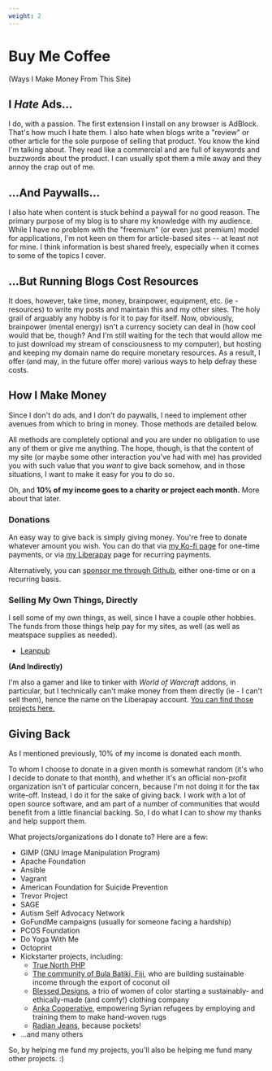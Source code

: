 ```yaml
---
weight: 2
---
```


# Buy Me Coffee
(Ways I Make Money From This Site)

## I *Hate* Ads...

I do, with a passion. The first extension I install on any browser is AdBlock. That's how much I hate them. I also hate when blogs write a "review" or other article for the sole purpose of selling that product. You know the kind I'm talking about. They read like a commercial and are full of keywords and buzzwords about the product. I can usually spot them a mile away and they annoy the crap out of me.

## ...And Paywalls...

I also hate when content is stuck behind a paywall for no good reason. The primary purpose of my blog is to share my knowledge with my audience. While I have no problem with the "freemium" (or even just premium) model for applications, I'm not keen on them for article-based sites -- at least not for mine. I think information is best shared freely, especially when it comes to some of the topics I cover.

## ...But Running Blogs Cost Resources

It does, however, take time, money, brainpower, equipment, etc. (ie - resources) to write my posts and maintain this and my other sites. The holy grail of arguably any hobby is for it to pay for itself. Now, obviously, brainpower (mental energy) isn't a currency society can deal in (how cool would that be, though? And I'm still waiting for the tech that would allow me to just download my stream of consciousness to my computer), but hosting and keeping my domain name do require monetary resources. As a result, I offer (and may, in the future offer more) various ways to help defray these costs.

## How I Make Money

Since I don't do ads, and I don't do paywalls, I need to implement other avenues from which to bring in money. Those methods are detailed below.

All methods are completely optional and you are under no obligation to use any of them or give me anything. The hope, though, is that the content of my site (or maybe some other interaction you've had with me) has provided you with such value that you *want* to give back somehow, and in those situations, I want to make it easy for you to do so.

Oh, and **10% of my income goes to a charity or project each month.** More about that later.

### Donations

An easy way to give back is simply giving money. You're free to donate whatever amount you wish. You can do that via [my Ko-fi page](https://ko-fi.com/shaunagordon) for one-time payments, or via [my Liberapay](https://liberapay.com/Dreamwalker-Collective/) page for recurring payments.

Alternatively, you can [sponsor me through Github](https://github.com/sponsors/ShaunaGordon), either one-time or on a recurring basis.

### Selling My Own Things, Directly

I sell some of my own things, as well, since I have a couple other hobbies. The funds from those things help pay for my sites, as well (as well as meatspace supplies as needed).

* [Leanpub](https://leanpub.com/u/ShaunaGordon)

**(And Indirectly)**

I'm also a gamer and like to tinker with _World of Warcraft_ addons, in particular, but I technically can't make money from them directly (ie - I can't sell them), hence the name on the Liberapay account. [You can find those projects here.](https://dreamwalker-collective.github.io/)

## Giving Back

As I mentioned previously, 10% of my income is donated each month.

To whom I choose to donate in a given month is somewhat random (it's who I decide to donate to that month), and whether it's an official non-profit organization isn't of particular concern, because I'm not doing it for the tax write-off. Instead, I do it for the sake of giving back. I work with a lot of open source software, and am part of a number of communities that would benefit from a little financial backing. So, I do what I can to show my thanks and help support them.

What projects/organizations do I donate to? Here are a few:

* GIMP (GNU Image Manipulation Program)
* Apache Foundation
* Ansible
* Vagrant
* American Foundation for Suicide Prevention
* Trevor Project
* SAGE
* Autism Self Advocacy Network
* GoFundMe campaigns (usually for someone facing a hardship)
* PCOS Foundation
* Do Yoga With Me
* Octoprint
* Kickstarter projects, including:
  * [True North PHP](https://www.kickstarter.com/projects/1035100786/truenorth-php-woolly-mammoth-plush-toy)
  * [The community of Bula Batiki, Fiji](https://www.kickstarter.com/projects/2022042435/bula-batiki-coconut-oil-non-profit-from-the-fiji-i), who are building sustainable income through the export of coconut oil
  * [Blessed Designs](https://www.kickstarter.com/projects/1593368264/blessed-designs-ethically-made-t-shirts), a trio of women of color starting a sustainably- and ethically-made (and comfy!) clothing company
  * [Anka Cooperative](https://www.kickstarter.com/projects/ankacoop/empowering-syrian-refugees-with-handcrafted-heirlo), empowering Syrian refugees by employing and training them to make hand-woven rugs
  * [Radian Jeans](https://www.kickstarter.com/projects/radian/the-perfect-everyday-jeans), because pockets!
* ...and many others

So, by helping me fund my projects, you'll also be helping me fund many other projects. :)
